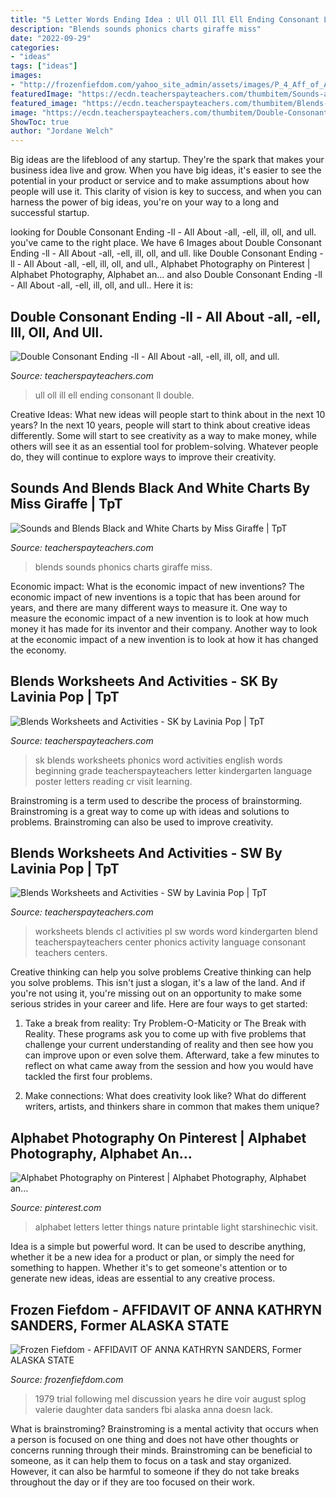 ```yaml
---
title: "5 Letter Words Ending Idea : Ull Oll Ill Ell Ending Consonant Ll Double"
description: "Blends sounds phonics charts giraffe miss"
date: "2022-09-29"
categories:
- "ideas"
tags: ["ideas"]
images:
- "http://frozenfiefdom.com/yahoo_site_admin/assets/images/P_4_Aff_of_Anna_K_S.337125733.jpg"
featuredImage: "https://ecdn.teacherspayteachers.com/thumbitem/Sounds-and-Blends-Black-and-White-Charts-018358000-1370561274-1500873496/original-719822-1.jpg"
featured_image: "https://ecdn.teacherspayteachers.com/thumbitem/Blends-Worksheets-and-Activities-SK-2632818-1500873620/original-2632818-2.jpg"
image: "https://ecdn.teacherspayteachers.com/thumbitem/Double-Consonant-Ending-ll-All-About-all-ell-ill-oll-and-ull--3354565-1549903995/original-3354565-2.jpg"
ShowToc: true
author: "Jordane Welch"
---
```



Big ideas are the lifeblood of any startup. They're the spark that makes your business idea live and grow. When you have big ideas, it's easier to see the potential in your product or service and to make assumptions about how people will use it. This clarity of vision is key to success, and when you can harness the power of big ideas, you're on your way to a long and successful startup.

	

		
looking for Double Consonant Ending -ll - All About -all, -ell, ill, oll, and ull. you've came to the right place. We have 6 Images about Double Consonant Ending -ll - All About -all, -ell, ill, oll, and ull. like Double Consonant Ending -ll - All About -all, -ell, ill, oll, and ull., Alphabet Photography on Pinterest | Alphabet Photography, Alphabet an… and also Double Consonant Ending -ll - All About -all, -ell, ill, oll, and ull.. Here it is:
		
    
## Double Consonant Ending -ll - All About -all, -ell, Ill, Oll, And Ull.

<img loading=lazy src="https://ecdn.teacherspayteachers.com/thumbitem/Double-Consonant-Ending-ll-All-About-all-ell-ill-oll-and-ull--3354565-1549903995/original-3354565-2.jpg" onerror="this.onerror=null;this.src='https://tse4.mm.bing.net/th?id=OIP.yJFQbmcwdUOpathHPJnG0AAAAA&amp;pid=15.1';" alt="Double Consonant Ending -ll - All About -all, -ell, ill, oll, and ull.">

_Source: teacherspayteachers.com_

>ull oll ill ell ending consonant ll double. 

	

Creative Ideas: What new ideas will people start to think about in the next 10 years?
In the next 10 years, people will start to think about creative ideas differently. Some will start to see creativity as a way to make money, while others will see it as an essential tool for problem-solving. Whatever people do, they will continue to explore ways to improve their creativity.

    
## Sounds And Blends Black And White Charts By Miss Giraffe | TpT

<img loading=lazy src="https://ecdn.teacherspayteachers.com/thumbitem/Sounds-and-Blends-Black-and-White-Charts-018358000-1370561274-1500873496/original-719822-1.jpg" onerror="this.onerror=null;this.src='https://tse3.mm.bing.net/th?id=OIP.FtIzTYucMsz0VlxWAqpfMQAAAA&amp;pid=15.1';" alt="Sounds and Blends Black and White Charts by Miss Giraffe | TpT">

_Source: teacherspayteachers.com_

>blends sounds phonics charts giraffe miss. 

	

Economic impact: What is the economic impact of new inventions?
The economic impact of new inventions is a topic that has been around for years, and there are many different ways to measure it. One way to measure the economic impact of a new invention is to look at how much money it has made for its inventor and their company. Another way to look at the economic impact of a new invention is to look at how it has changed the economy.

    
## Blends Worksheets And Activities - SK By Lavinia Pop | TpT

<img loading=lazy src="https://ecdn.teacherspayteachers.com/thumbitem/Blends-Worksheets-and-Activities-SK-2632818-1500873620/original-2632818-2.jpg" onerror="this.onerror=null;this.src='https://tse4.mm.bing.net/th?id=OIP.Ber5lOT9ac3tMjePNAHwyQAAAA&amp;pid=15.1';" alt="Blends Worksheets and Activities - SK by Lavinia Pop | TpT">

_Source: teacherspayteachers.com_

>sk blends worksheets phonics word activities english words beginning grade teacherspayteachers letter kindergarten language poster letters reading cr visit learning. 

	

Brainstroming is a term used to describe the process of brainstorming. Brainstroming is a great way to come up with ideas and solutions to problems. Brainstroming can also be used to improve creativity.

    
## Blends Worksheets And Activities - SW By Lavinia Pop | TpT

<img loading=lazy src="https://ecdn.teacherspayteachers.com/thumbitem/Blends-Worksheets-and-Activities-SW-2749563-1500873620/original-2749563-3.jpg" onerror="this.onerror=null;this.src='https://tse3.mm.bing.net/th?id=OIP.ZtJkS5masRbnwgKfmjaYjwAAAA&amp;pid=15.1';" alt="Blends Worksheets and Activities - SW by Lavinia Pop | TpT">

_Source: teacherspayteachers.com_

>worksheets blends cl activities pl sw words word kindergarten blend teacherspayteachers center phonics activity language consonant teachers centers. 

	

Creative thinking can help you solve problems
Creative thinking can help you solve problems. This isn't just a slogan, it's a law of the land. And if you're not using it, you're missing out on an opportunity to make some serious strides in your career and life. Here are four ways to get started: 
1. Take a break from reality: Try Problem-O-Maticity or The Break with Reality. These programs ask you to come up with five problems that challenge your current understanding of reality and then see how you can improve upon or even solve them. Afterward, take a few minutes to reflect on what came away from the session and how you would have tackled the first four problems. 

2. Make connections: What does creativity look like? What do different writers, artists, and thinkers share in common that makes them unique?

    
## Alphabet Photography On Pinterest | Alphabet Photography, Alphabet An…

<img loading=lazy src="http://media-cache-ak0.pinimg.com/236x/34/1a/a6/341aa67dd33e8d926b10a8301ddc625a.jpg" onerror="this.onerror=null;this.src='https://tse4.mm.bing.net/th?id=OIP.D1KiUS97wpUCbmFWIBzg8wHaLJ&amp;pid=15.1';" alt="Alphabet Photography on Pinterest | Alphabet Photography, Alphabet an…">

_Source: pinterest.com_

>alphabet letters letter things nature printable light starshinechic visit. 

	

Idea is a simple but powerful word. It can be used to describe anything, whether it be a new idea for a product or plan, or simply the need for something to happen. Whether it's to get someone's attention or to generate new ideas, ideas are essential to any creative process.

    
## Frozen Fiefdom - AFFIDAVIT OF ANNA KATHRYN SANDERS, Former ALASKA STATE

<img loading=lazy src="http://frozenfiefdom.com/yahoo_site_admin/assets/images/P_4_Aff_of_Anna_K_S.337125733.jpg" onerror="this.onerror=null;this.src='https://tse3.mm.bing.net/th?id=OIP.pIkz9raTBjfLH-rfrkhKRAHaJ3&amp;pid=15.1';" alt="Frozen Fiefdom - AFFIDAVIT OF ANNA KATHRYN SANDERS, Former ALASKA STATE">

_Source: frozenfiefdom.com_

>1979 trial following mel discussion years he dire voir august splog valerie daughter data sanders fbi alaska anna doesn lack. 

	

What is brainstroming?
Brainstroming is a mental activity that occurs when a person is focused on one thing and does not have other thoughts or concerns running through their minds. Brainstroming can be beneficial to someone, as it can help them to focus on a task and stay organized. However, it can also be harmful to someone if they do not take breaks throughout the day or if they are too focused on their work.

